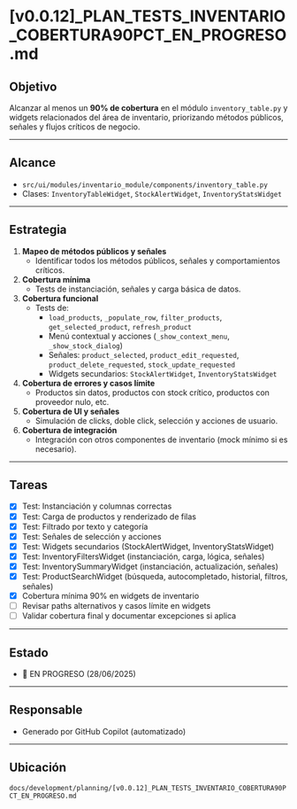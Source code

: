# [v0.0.12]_PLAN_TESTS_INVENTARIO_COBERTURA90PCT_EN_PROGRESO.md

## Objetivo

Alcanzar al menos un **90% de cobertura** en el módulo `inventory_table.py` y widgets relacionados del área de inventario, priorizando métodos públicos, señales y flujos críticos de negocio.

---

## Alcance
- `src/ui/modules/inventario_module/components/inventory_table.py`
- Clases: `InventoryTableWidget`, `StockAlertWidget`, `InventoryStatsWidget`

---

## Estrategia

1. **Mapeo de métodos públicos y señales**
   - Identificar todos los métodos públicos, señales y comportamientos críticos.
2. **Cobertura mínima**
   - Tests de instanciación, señales y carga básica de datos.
3. **Cobertura funcional**
   - Tests de:
     - `load_products`, `_populate_row`, `filter_products`, `get_selected_product`, `refresh_product`
     - Menú contextual y acciones (`_show_context_menu`, `_show_stock_dialog`)
     - Señales: `product_selected`, `product_edit_requested`, `product_delete_requested`, `stock_update_requested`
     - Widgets secundarios: `StockAlertWidget`, `InventoryStatsWidget`
4. **Cobertura de errores y casos límite**
   - Productos sin datos, productos con stock crítico, productos con proveedor nulo, etc.
5. **Cobertura de UI y señales**
   - Simulación de clicks, doble click, selección y acciones de usuario.
6. **Cobertura de integración**
   - Integración con otros componentes de inventario (mock mínimo si es necesario).

---

## Tareas

- [x] Test: Instanciación y columnas correctas
- [x] Test: Carga de productos y renderizado de filas
- [x] Test: Filtrado por texto y categoría
- [x] Test: Señales de selección y acciones
- [x] Test: Widgets secundarios (StockAlertWidget, InventoryStatsWidget)
- [x] Test: InventoryFiltersWidget (instanciación, carga, lógica, señales)
- [x] Test: InventorySummaryWidget (instanciación, actualización, señales)
- [x] Test: ProductSearchWidget (búsqueda, autocompletado, historial, filtros, señales)
- [x] Cobertura mínima 90% en widgets de inventario
- [ ] Revisar paths alternativos y casos límite en widgets
- [ ] Validar cobertura final y documentar excepciones si aplica

---

## Estado
- 🔄 EN PROGRESO (28/06/2025)

---

## Responsable
- Generado por GitHub Copilot (automatizado)

---

## Ubicación
`docs/development/planning/[v0.0.12]_PLAN_TESTS_INVENTARIO_COBERTURA90PCT_EN_PROGRESO.md`
